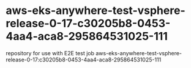 # aws-eks-anywhere-test-vsphere-release-0-17-c30205b8-0453-4aa4-aca8-295864531025-111
repository for use with E2E test job aws-eks-anywhere-test-vsphere-release-0-17:c30205b8-0453-4aa4-aca8-295864531025-111
